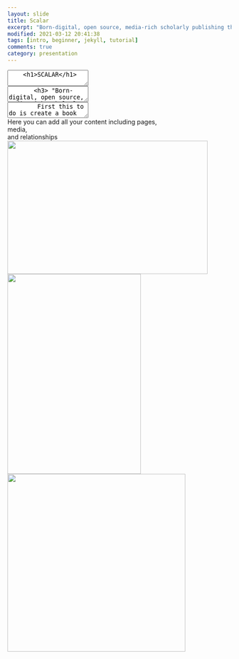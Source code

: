 ```yaml
---
layout: slide
title: Scalar
excerpt: "Born-digital, open source, media-rich scholarly publishing that's as easy as blogging"
modified: 2021-03-12 20:41:38
tags: [intro, beginner, jekyll, tutorial]
comments: true
category: presentation
---
```


<section data-markdown>
  <textarea data-template>
    <h1>SCALAR</h1>
	</textarea>
</section>

<section data-markdown>
  <textarea data-template>
	   <h3> "Born-digital, open source, media-rich scholarly publishing tool,
			that's as easy as blogging."</h3>
	</textarea>
</section>

<section data-markdown>
	<script type="text/template">
		- Free, open source, scholarly publishing platform <!-- .element: class="fragment" data-fragment-index="1" -->
		- Non-linear navigation <!-- .element: class="fragment" data-fragment-index="2" -->
		- Media rich <!-- .element: class="fragment" data-fragment-index="3" -->
		</script>
</section>

<section data-markdown>
	<script type="text/template">
		- Supports annotation <!-- .element: class="fragment" data-fragment-index="1" -->
		- As easy to use as most blogging software <!-- .element: class="fragment" data-fragment-index="2" -->
		- Supports collaborative writing <!-- .element: class="fragment" data-fragment-index="3" -->
		</script>

<section data-markdown>
	<script type="text/template">
		- Register for an account [link](https://scalar.me/anvc/scalar/) <!-- .element: class="fragment" data-fragment-index="1" -->
		- Log into Dashboard [link](https://scalar.usc.edu/works/) <!-- .element: class="fragment" data-fragment-index="2" -->
		</script>
</section>
<section data-background-image="https://live.staticflickr.com/65535/51074328927_6229eb0439_b_d.jpg"
          data-background-size="800px">  
</section>
<section data-background-image="https://live.staticflickr.com/65535/51005097175_ecce57a5ea_b_d.jpg"
        data-background-size="800px">
</section>

<section data-markdown>
  <textarea data-template>
	    First this to do is create a book     
  </textarea>
</section>
<section data markdown>
  <section> Here you can add all your content including pages,</section>
  <section>media, </section>
  <section>and relationships </section>
</section>
<section>
  <div class="r-stack">
    <img class="fragment fade-out" data-fragment-index="0" src="https://placekitten.com/450/300" width="450" height="300">
    <img class="fragment current-visible" data-fragment-index="0" src="https://placekitten.com/300/450" width="300" height="450">
    <img class="fragment" src="https://placekitten.com/400/400" width="400" height="400">
    </div>
</section>
